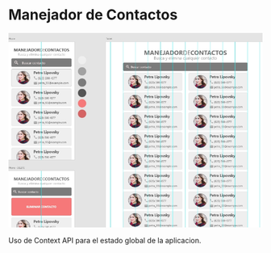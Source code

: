 # Manejador de Contactos

![imagen app manejador de contactos](/public/images/demo.jpg "imagen app manejador de contactos")

Uso de Context API para el estado global de la aplicacion.